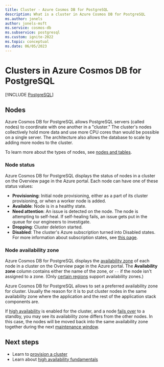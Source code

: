 ```yaml
---
title: Cluster - Azure Cosmos DB for PostgreSQL
description: What is a cluster in Azure Cosmos DB for PostgreSQL
ms.author: jonels
author: jonels-msft
ms.service: cosmos-db
ms.subservice: postgresql
ms.custom: ignite-2022
ms.topic: conceptual
ms.date: 06/05/2023
---
```


# Clusters in Azure Cosmos DB for PostgreSQL

[!INCLUDE [PostgreSQL](../includes/appliesto-postgresql.md)]

## Nodes

Azure Cosmos DB for PostgreSQL allows
PostgreSQL servers (called nodes) to coordinate with one another in a "cluster."
The cluster's nodes collectively hold more data and use more CPU
cores than would be possible on a single server. The architecture also allows
the database to scale by adding more nodes to the cluster.

To learn more about the types of nodes, see [nodes and
tables](concepts-nodes.md).

### Node status

Azure Cosmos DB for PostgreSQL displays the status of nodes in a cluster on the
Overview page in the Azure portal. Each node can have one of these status
values:

* **Provisioning**: Initial node provisioning, either as a part of its cluster
  provisioning, or when a worker node is added.
* **Available**: Node is in a healthy state.
* **Need attention**: An issue is detected on the node. The node is attempting
  to self-heal. If self-healing fails, an issue gets put in the queue for our
  engineers to investigate.
* **Dropping**: Cluster deletion started.
* **Disabled**: The cluster's Azure subscription turned into Disabled
  states. For more information about subscription states, see [this
  page](../../cost-management-billing/manage/subscription-states.md).

### Node availability zone

Azure Cosmos DB for PostgreSQL displays the [availability
zone](../../availability-zones/az-overview.md#availability-zones) of each node
in a cluster on the Overview page in the Azure portal. The **Availability
zone** column contains either the name of the zone, or `--` if the node isn't
assigned to a zone. (Only [certain
regions](https://azure.microsoft.com/global-infrastructure/geographies/#geographies)
support availability zones.)

Azure Cosmos DB for PostgreSQL allows to set a preferred availability zone for cluster. Usually the reason for it is to put cluster nodes in the same availability zone where the application and the rest of the application stack components are.

If [high availability](./concepts-high-availability.md) is enabled for the cluster, and a node [fails
over](concepts-high-availability.md) to a standby, you may see its availability
zone differs from the other nodes. In this case, the nodes will be moved back
into the same availability zone together during the next [maintenance
window](concepts-maintenance.md).

## Next steps

* Learn to [provision a cluster](quickstart-create-portal.md)
* Learn about [high availability fundamentals](./concepts-high-availability.md)
